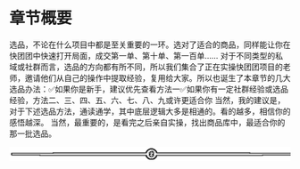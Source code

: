 # 章节概要

选品，不论在什么项目中都是至关重要的一环。选对了适合的商品，同样能让你在快团团中快速打开局面，成交第一单、第十单、第一百单……
对于不同类型的私域或社群而言，选品的方向都有所不同，所以我们集合了正在实操快团团项目的老师，邀请他们从自己的操作中提取经验，复用给大家。所以也诞生了本章节的几大选品办法：✅如果你是新手，建议优先查看方法一✅如果你有一定社群经验或选品经验，方法二、三、四、五、六、七、八、九或许更适合你
当然，我的建议是，对于下述选品方法，通读通学，其中底层逻辑大多是相通的。看的越多，相信你的感悟越深。
当然，最重要的，是看完之后亲自实操，找出商品库中，最适合你的那一批选品。

![](img/dd92b07373c3325b41989991c0898588.png)